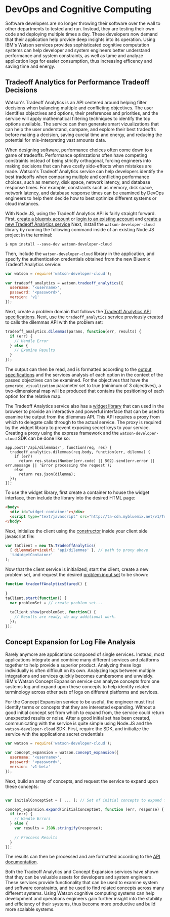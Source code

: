 DevOps and Cognitive Computing
=======================

Software developers are no longer throwing their software over the wall to other departments to tested and run. Instead, they are testing their own code and deploying multiple times a day. These developers now demand that their application help provide deep insights into its operation. Using IBM's Watson services provides sophisticated cognitive computation systems can help developer and system engineers better understand performance and system constraints, as well as tame and analyze application logs for easier consumption, thus increasing efficency and saving time and energy.

## Tradeoff Analytics for Performance Tradeoff Decisions

Watson's Tradeoff Analytics is an API centered around helping filter decisions when balancing multiple and conflicting objectives. The user identifies objectives and options, their preferences and priorities, and the service will apply mathematical filtering techniques to identify the top options available. The service can then generate smart vizualizations that can help the user understand, compare, and explore their best tradeoffs before making a decision, saving curcial time and energy, and reducing the potential for mis-interpreting vast amounts data.


When designing software, performance choices often come down to a game of tradeoffs. Performance optimzations often have competing constraints instead of being strictly orthogonal, forcing engineers into making decisions that can have costly side-effects when mistakes are made. Watson's Tradeoff Analytics service can help developers identify the best tradeoffs when comparing multiple and conflicting performance choices, such as memory, disk space, network latency, and database response times. For example, constraints such as memory, disk space, network latency, and database response times can be examined by DevOps engineers to help them decide how to best optimize different systems or cloud instances.

With Node.JS, using the Tradeoff Analytics API is fairly straight forward. First, [create a bluemix account](https://console.ng.bluemix.net/registration) or [login to an existing account](https://console.ng.bluemix.net/home/auth/bluemix) and [create a new Tradeoff Analytics service](https://console.ng.bluemix.net/catalog/services/tradeoff-analytics/) Next, install the `watson-developer-cloud` library by running the following command inside of an existing Node.JS project in the terminal:

```
$ npm install --save-dev watson-developer-cloud
```

Then, include the `watson-developer-cloud` library in the application, and specify the authentication credentials obtained from the new Bluemix Tradeoff Analytics service:

```js
var watson = require('watson-developer-cloud');
 
var tradeoff_analytics = watson.tradeoff_analytics({
  username: '<username>',
  password: '<password>',
  version: 'v1'
});
```

Next, create a problem domain that follows the [Tradeoff Analytics API specifications](http://www.ibm.com/smarterplanet/us/en/ibmwatson/developercloud/doc/tradeoff-analytics/inout.shtml). Next, use the `tradeoff_analytics` service previously created to calls the dilemmas API with the problem set:

```js
tradeoff_analytics.dilemmas(params, function(err, results) {
  if (err) {
    // Handle Error
  } else {
    // Examine Results
  }
});
```

The output can then be read, and is formatted according to the [output specifications](http://www.ibm.com/smarterplanet/us/en/ibmwatson/developercloud/doc/tradeoff-analytics/inout.shtml#output) and the services analysis of each option in the context of the passed objectives can be examined. For the objectives that have the `generate_visualization` parameter set to true (minimum of 3 objectives), a two-dimensional map will be produced that contains the positioning of each option for the relative map.

The Tradeoff Analytics service also has a [widget library](https://www.ibm.com/smarterplanet/us/en/ibmwatson/developercloud/doc/tradeoff-analytics/client.shtml) that can used in the browser to provide an interactive and powerful interface that can be used to examine the output from the dilemmas API. This API requires a proxy from which to delegate calls through to the actual service. The proxy is required by the widget library to prevent exposing secret keys to your service. Creating a proxy using the express framework and the `watson-developer-cloud` SDK can be done like so:

```
app.post('/api/dilemmas/', function(req, res) {
  tradeoff_analytics.dilemmas(req.body, function(err, dilemma) {
    if (err) 
      return res.status(Number(err.code) || 502).send(err.error || err.message || 'Error processing the request');
    else
      return res.json(dilemma);
  });
});
```

To use the widget library, first create a container to house the widget interface, then include the library into the desired HTML page:

```html
<body>
  <div id="widget-container"></div>
  <script type="text/javascript" src="http://ta-cdn.mybluemix.net/v1/TradeoffAnalytics.js"></script>
</body>
```

Next, initialize the client using the [constructor](https://www.ibm.com/smarterplanet/us/en/ibmwatson/developercloud/doc/tradeoff-analytics/client.shtml#constructor) inside your client side javascript file:

```js
var taClient = new TA.TradeoffAnalytics(
  { dilemmaServiceUrl: 'api/dilemmas' }, // path to proxy above
  'taWidgetContainer'
);
```

Now that the client service is initialized, start the client, create a new problem set, and request the desired [problem input set](https://www.ibm.com/smarterplanet/us/en/ibmwatson/developercloud/doc/tradeoff-analytics/inout.shtml#input) to be shown:

```js
function tradeoffAnalyticsStared() {
  
}
taClient.start(function() {
  var problemSet = // create problem set...
  
  taClient.show(problemSet, function() {
    // Results are ready, do any additional work.
  });
});
```

## Concept Expansion for Log File Analysis

Rarely anymore are applications composed of single services. Instead, most applications integrate and combine many different services and platforms together to help provide a superior product. Analyzing these logs individually is often difficult on its own. Analyzing logs between multiple integrations and services quickly becomes cumbersome and unwieldy. IBM's Watson Concept Expansion service can analyze concepts from one systems log and expand upon these concepts to help identify related terminology across other sets of logs on different platforms and services.

For the Concept Expansion service to be useful, the engineer must first identify terms or concepts that they are interested expanding. Without a good initial concept set from which to expand from, the service could return unexpected results or noise. After a good initial set has been created, communicating with the service is quite simple using Node.JS and the `watson-developer-cloud` SDK. First, require the SDK, and initialize the service with the applications secret credentials

```js
var watson = require('watson-developer-cloud');
 
var concept_expansion = watson.concept_expansion({
  username: '<username>',
  password: '<password>',
  version: 'v1-beta'
});
```

Next, build an array of concepts, and request the service to expand upon these concepts:

```js

var initialConceptSet = [ ... ]; // Set of initial concepts to expand from

concept_expansion.expand(initialConceptSet, function (err, response) {
  if (err) {
    // Handle Errors
  } else {
    var results = JSON.stringify(response);
    
    // Proccess Results
  }
});
```

The results can then be processed and are formatted according to the [API documentation](http://www.ibm.com/smarterplanet/us/en/ibmwatson/developercloud/apis/#!/concept-expansion/result).

Both the Tradeoff Analytics and Concept Expansion services have shown that they can be valuable assets for developers and system engineers. These services provide functionality that can be used to examine system and software constraints, and be used to find related concepts across many different systems. Using Watson cognitive computing systems can help development and operations engineers gain further insight into the stability and efficiency of their systems, thus become more productive  and build more scalable systems. 
